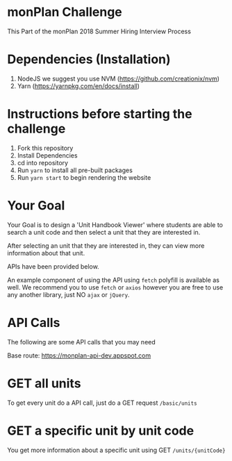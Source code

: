 # monPlan Challenge
This Part of the monPlan 2018 Summer Hiring Interview Process

# Dependencies (Installation)
1. NodeJS we suggest you use NVM (https://github.com/creationix/nvm)
2. Yarn (https://yarnpkg.com/en/docs/install)

# Instructions before starting the challenge
1. Fork this repository
2. Install Dependencies
3. cd into repository
4. Run `yarn` to install all pre-built packages
5. Run `yarn start` to begin rendering the website

# Your Goal
Your Goal is to design a 'Unit Handbook Viewer' where students are
able to search a unit code and then select a unit that they are interested in. 

After selecting an unit that they are interested in, they can view more information about that unit.

APIs have been provided below.

An example component of using the API using `fetch` polyfill is available as well. We recommend you to use `fetch` or `axios` however you are free to use any another library, just NO `ajax` or `jQuery`.

# API Calls
The following are some API calls that you may need

Base route: https://monplan-api-dev.appspot.com

# GET all units 
To get every unit do a API call, just do a GET request `/basic/units` 

# GET a specific unit by unit code
You get more information about a specific unit using
GET `/units/{unitCode}`
